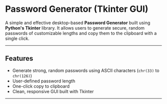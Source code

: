 # Password Generator (Tkinter GUI)

A simple and effective desktop-based **Password Generator** built using **Python's Tkinter** library. It allows users to generate secure, random passwords of customizable lengths and copy them to the clipboard with a single click.

---

##  Features

- Generate strong, random passwords using ASCII characters (`chr(33)` to `chr(126)`)
- User-defined password length
- One-click copy to clipboard
- Clean, responsive GUI built with Tkinter

---



